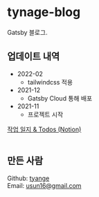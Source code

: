 # tynage-blog

Gatsby 블로그.

## 업데이트 내역

* 2022-02
    - tailwindcss 적용
* 2021-12
    - Gatsby Cloud 통해 배포
* 2021-11
    - 프로젝트 시작

[작업 일지 & Todos (Notion)](https://tyange.notion.site/tyange-blog-Gatsby-737fe3a674774e159ec00ad40efdba2a)
<br>
<br>

## 만든 사람

Github: [tyange](https://github.com/tyange)
<br>
Email: [usun16@gmail.com](mailto:usun16@gmail.com)